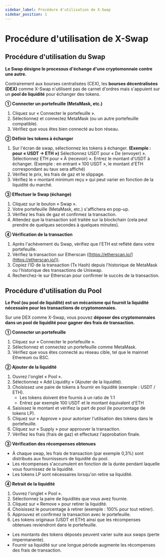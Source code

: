 ```yaml
---
sidebar_label: Procédure d'utilisation de X-Swap
sidebar_position: 1
---
```


# Procédure d'utilisation de X-Swap

## Procédure d'utilisation du Swap

**Le Swap désigne le processus d'échange d'une cryptomonnaie contre une autre.**

Contrairement aux bourses centralisées (CEX), les **bourses décentralisées (DEX)** comme X-Swap n'utilisent pas de carnet d'ordres mais s'appuient sur un **pool de liquidité** pour échanger des tokens.

**① Connecter un portefeuille (MetaMask, etc.)**

1. Cliquez sur « Connecter le portefeuille ».
2. Sélectionnez et connectez MetaMask (ou un autre portefeuille compatible).
3. Vérifiez que vous êtes bien connecté au bon réseau.

**② Définir les tokens à échanger**

1. Sur l'écran de swap, sélectionnez les tokens à échanger.
**(Exemple : pour « USDT → ETH »)**
Sélectionnez USDT pour « De (envoyer) ».
Sélectionnez ETH pour « À (recevoir) ». Entrez le montant d'USDT à échanger.
(Exemple : en entrant « 100 USDT », le montant d'ETH correspondant au taux sera affiché)
2. Vérifiez le prix, les frais de gaz et le slippage.
3. Vérifiez le « montant minimum reçu » qui peut varier en fonction de la liquidité du marché.

**③ Effectuer le Swap (échange)**

1. Cliquez sur le bouton « Swap ».
2. Votre portefeuille (MetaMask, etc.) s'affichera en pop-up.
3. Vérifiez les frais de gaz et confirmez la transaction.
4. Attendez que la transaction soit traitée sur la blockchain (cela peut prendre de quelques secondes à quelques minutes).

**④ Vérification de la transaction**

1. Après l'achèvement du Swap, vérifiez que l'ETH est reflété dans votre portefeuille.
2. Vérifiez la transaction sur Etherscan ([https://etherscan.io/](https://etherscan.io/)).
3. Copiez l'ID de la transaction (Tx Hash) depuis l'historique de MetaMask ou l'historique des transactions de Uniswap.
4. Recherchez-le sur Etherscan pour confirmer le succès de la transaction.

## Procédure d'utilisation du Pool

**Le Pool (ou pool de liquidité) est un mécanisme qui fournit la liquidité nécessaire pour les transactions de cryptomonnaies.**

Sur une DEX comme X-Swap, vous pouvez **déposer des cryptomonnaies dans un pool de liquidité pour gagner des frais de transaction.**

**① Connecter un portefeuille**

1. Cliquez sur « Connecter le portefeuille ».
2. Sélectionnez et connectez un portefeuille comme MetaMask.
3. Vérifiez que vous êtes connecté au réseau cible, tel que le mainnet Ethereum ou BSC.

**② Ajouter de la liquidité**

1. Ouvrez l'onglet « Pool ».
2. Sélectionnez « Add Liquidity » (Ajouter de la liquidité).
3. Choisissez une paire de tokens à fournir en liquidité (exemple : USDT / ETH).
    - Les tokens doivent être fournis à un ratio de 1:1
    - Entrez par exemple 100 USDT et le montant équivalent d'ETH
4. Saisissez le montant et vérifiez la part de pool (le pourcentage de tokens LP).
5. Cliquez sur « Approve » pour autoriser l'utilisation des tokens dans le portefeuille.
6. Cliquez sur « Supply » pour approuver la transaction.
7. Vérifiez les frais (frais de gaz) et effectuez l'approbation finale.

**③ Vérification des récompenses obtenues**

- À chaque swap, les frais de transaction (par exemple 0,3%) sont distribués aux fournisseurs de liquidité du pool.
- Les récompenses s'accumulent en fonction de la durée pendant laquelle vous fournissez de la liquidité.
- Les tokens LP sont nécessaires lorsqu'on retire sa liquidité.

**④ Retrait de la liquidité**

1. Ouvrez l'onglet « Pool ».
2. Sélectionnez la paire de liquidités que vous avez fournie.
3. Cliquez sur « Remove » pour retirer la liquidité.
4. Choisissez le pourcentage à retirer (exemple : 100% pour tout retirer).
5. Approuvez et confirmez la transaction avec le portefeuille.
6. Les tokens originaux (USDT et ETH) ainsi que les récompenses obtenues reviendront dans le portefeuille.

- Les montants des tokens déposés peuvent varier suite aux swaps (perte impermanente).
- Fournir sa liquidité sur une longue période augmente les récompenses des frais de transaction.